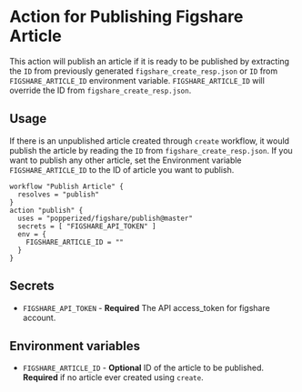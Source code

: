 # Action for Publishing Figshare Article
This action will publish an article if it is ready to be published by extracting the `ID` from previously generated `figshare_create_resp.json` or `ID` from `FIGSHARE_ARTICLE_ID` environment variable.
`FIGSHARE_ARTICLE_ID` will override the ID from `figshare_create_resp.json`.

## Usage
If there is an unpublished article created through `create` workflow, it would publish the article by reading the `ID` from `figshare_create_resp.json`.
If you want to publish any other article, set the Environment variable `FIGSHARE_ARTICLE_ID` to the ID of article you want to publish. 

```hcl
workflow "Publish Article" {
  resolves = "publish"
}
action "publish" {
  uses = "popperized/figshare/publish@master"
  secrets = [ "FIGSHARE_API_TOKEN" ]
  env = {
    FIGSHARE_ARTICLE_ID = ""
  }
}
```

## Secrets
* `FIGSHARE_API_TOKEN` - **Required** The API access_token for figshare account.

## Environment variables
* `FIGSHARE_ARTICLE_ID` - **Optional** ID of the article to be published. **Required** if no article ever created using `create`.

